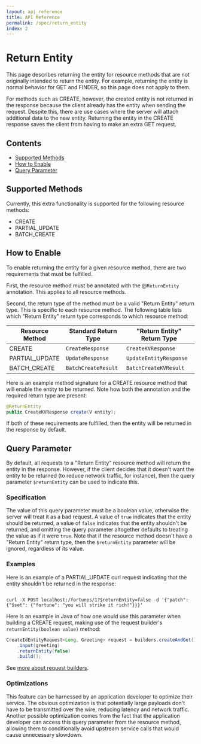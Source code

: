 ```yaml
---
layout: api_reference
title: API Reference
permalink: /spec/return_entity
index: 2
---
```


# Return Entity

This page describes returning the entity for resource methods that are not originally intended to return the entity.
For example, returning the entity is normal behavior for GET and FINDER, so this page does not apply to them.

For methods such as CREATE, however, the created entity is not returned in the response because the client
already has the entity when sending the request. Despite this, there are use cases where the server will
attach additional data to the new entity. Returning the entity in the CREATE response saves the client
from having to make an extra GET request.

## Contents

- 	[Supported Methods](#supported-methods)
-   [How to Enable](#how-to-enable)
-	[Query Parameter](#query-parameter)

## Supported Methods

Currently, this extra functionality is supported for the following resource methods:

- CREATE
- PARTIAL_UPDATE
- BATCH_CREATE

## How to Enable

To enable returning the entity for a given resource method, there are two requirements
that must be fulfilled.

First, the resource method must be annotated with the @`ReturnEntity` annotation.
This applies to all resource methods.

Second, the return type of the method must be a valid "Return Entity" return type.
This is specific to each resource method. The following table lists which "Return Entity"
return type corresponds to which resource method:

| Resource Method | Standard Return Type | "Return Entity" Return Type |
|-----------------|----------------------|-----------------------------|
| CREATE          | `CreateResponse`     | `CreateKVResponse`          |
| PARTIAL_UPDATE  | `UpdateResponse`     | `UpdateEntityResponse`      |
| BATCH_CREATE    | `BatchCreateResult`  | `BatchCreateKVResult`       |

Here is an example method signature for a CREATE resource method that will enable the entity to be returned.
Note how both the annotation and the required return type are present:

```java
@ReturnEntity
public CreateKVResponse create(V entity);
```

If both of these requirements are fulfilled, then the entity will be returned in the response by default.

## Query Parameter

By default, all requests to a "Return Entity" resource method will return the entity in the response.
However, if the client decides that it doesn't want the entity to be returned (to reduce network traffic, for instance),
then the query parameter `$returnEntity` can be used to indicate this.

### Specification

The value of this query parameter must be a boolean value, otherwise the server will treat it
as a bad request. A value of `true` indicates that the entity should be returned, a value of
`false` indicates that the entity shouldn't be returned, and omitting the query parameter
altogether defaults to treating the value as if it were `true`. Note that if the resource
method doesn't have a "Return Entity" return type, then the `$returnEntity` parameter will
be ignored, regardless of its value.

### Examples

Here is an example of a PARTIAL_UPDATE curl request indicating that the entity shouldn't be returned in the response:

<code>
curl -X POST localhost:/fortunes/1?$returnEntity=false -d '{"patch": {"$set": {"fortune": "you will strike it rich!"}}}'
</code>

Here is an example in Java of how one would use this parameter when building a CREATE request,
making use of the request builder's `returnEntity(boolean value)` method:

```java
CreateIdEntityRequest<Long, Greeting> request = builders.createAndGet()
	.input(greeting)
	.returnEntity(false)
	.build();
```

See [more about request builders](/rest.li/user_guide/restli_client#built-in-request-and-requestbuilder-classes).

### Optimizations

This feature can be harnessed by an application developer to optimize their service.
The obvious optimization is that potentially large payloads don't have to be
transmitted over the wire, reducing latency and network traffic. Another possible
optimization comes from the fact that the application developer can access this
query parameter from the resource method, allowing them to conditionally avoid
upstream service calls that would cause unnecessary slowdown.

<a id="BATCH_PARTIAL_UPDATE"></a>